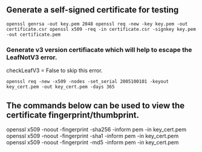 ## Generate a self-signed certificate for testing
`
openssl genrsa -out key.pem 2048
openssl req -new -key key.pem -out certificate.csr
openssl x509 -req -in certificate.csr -signkey key.pem -out certificate.pem
`

### Generate v3 version certifiacate which will help to escape the LeafNotV3 error.
checkLeafV3 = False to skip this error.

`
openssl req -new -x509 -nodes -set_serial 2005100101 -keyout key_cert.pem -out key_cert.pem -days 365
`


## The commands below can be used to view the certificate fingerprint/thumbprint.

openssl x509 -noout -fingerprint -sha256 -inform pem -in key_cert.pem
openssl x509 -noout -fingerprint -sha1 -inform pem -in key_cert.pem
openssl x509 -noout -fingerprint -md5 -inform pem -in key_cert.pem
